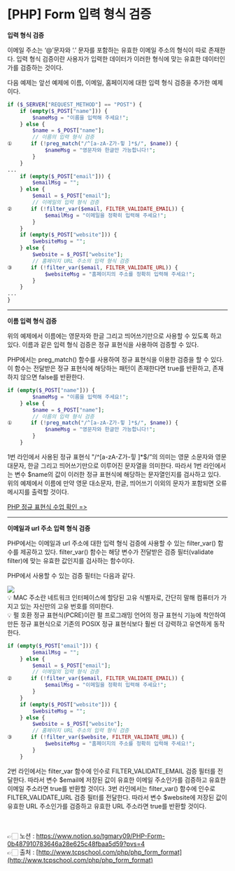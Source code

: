 # [PHP] Form 입력 형식 검증

**입력 형식 검증**

이메일 주소는 ‘@’문자와 ‘.’ 문자를 포함하는 유효한 이메일 주소의 형식이 따로 존재한다.
입력 형식 검증이란 사용자가 입력한 데이터가 이러한 형식에 맞는 유효한 데이터인가를 검증하는 것이다.

다음 예제는 앞선 예제에 이름, 이메일, 홈페이지에 대한 입력 형식 검증을 추가한 예제이다.

```php
if ($_SERVER["REQUEST_METHOD"] == "POST") {
    if (empty($_POST["name"])) {
        $nameMsg = "이름을 입력해 주세요!";
    } else {
        $name = $_POST["name"];
        // 이름의 입력 형식 검증
①      if (!preg_match("/^[a-zA-Z가-힣 ]*$/", $name)) {
            $nameMsg = "영문자와 한글만 가능합니다!";
        }
    }
...
    if (empty($_POST["email"])) {
        $emailMsg = "";
    } else {
        $email = $_POST["email"];
        // 이메일의 입력 형식 검증
②      if (!filter_var($email, FILTER_VALIDATE_EMAIL)) {
            $emailMsg = "이메일을 정확히 입력해 주세요!";
        }
    }
    if (empty($_POST["website"])) {
        $websiteMsg = "";
    } else {
        $website = $_POST["website"];
        // 홈페이지 URL 주소의 입력 형식 검증
③      if (!filter_var($email, FILTER_VALIDATE_URL)) {
            $websiteMsg = "홈페이지의 주소를 정확히 입력해 주세요!";
        }
    }
...
}
```

---

**이름 입력 형식 검증**

위의 예제에서 이름에는 영문자와 한글 그리고 띄어쓰기만으로 사용할 수 있도록 하고 있다.
이름과 같은 입력 형식 검증은 정규 표현식을 사용하여 검증할 수 있다.

PHP에서는 preg_match() 함수를 사용하여 정규 표현식을 이용한 검증을 할 수 있다.
이 함수는 전달받은 정규 표현식에 해당하는 패턴이 존재한다면 true를 반환하고, 
존재하지 않으면 false를 반환한다.

```php
if (empty($_POST["name"])) {
        $nameMsg = "이름을 입력해 주세요!";
    } else {
        $name = $_POST["name"];
        // 이름의 입력 형식 검증
①      if (!preg_match("/^[a-zA-Z가-힣 ]*$/", $name)) {
            $nameMsg = "영문자와 한글만 가능합니다!";
        }
    }
```

1번 라인에서 사용된 정규 표현식 "/^[a-zA-Z가-힣 ]*$/”의 의미는 영문 소문자와 영문 대문자, 
한글 그리고 띄어쓰기만으로 이루어진 문자열을 의미한다.
따라서 1번 라인에서는 변수 $name의 값이 이러한 정규 표현식에 해당하는 문자열인지를 검사하고 있다.
위의 예제에서 이름에 만약 영문 대소문자, 한글, 띄어쓰기 이외의 문자가 포함되면 오류 메시지를 
출력할 것이다.

[PHP 정규 표현식 수업 확인 =>](http://www.tcpschool.com/php/php_regularExpression_basic)

---

**이메일과 url 주소 입력 형식 검증**

PHP에서는 이메일과 url 주소에 대한 입력 형식 검증에 사용할 수 있는 filter_var() 함수를 제공하고 있다.
filter_var() 함수는 해당 변수가 전달받은 검증 필터(validate filter)에 맞는 유효한 값인지를 검사하는 함수이다.

PHP에서 사용할 수 있는 검증 필터는 다음과 같다.

<img src="https://file.notion.so/f/s/0f887ef7-08ff-45f4-b491-106bcfe3b844/Untitled.png?id=392a5bfd-505b-424e-95ab-39c0290e4c18&table=block&spaceId=cbbefbcc-680a-4e93-a93e-800d7ccbe4ee&expirationTimestamp=1680436952582&signature=XEFfkikJFTbIVoxQ8xbiZ5kXyC2JK31sUzcjihkXZt0&downloadName=Untitled.png">

<aside>
💡 MAC 주소란 네트워크 인터페이스에 할당된 고유 식별자로, 간단히 말해 컴퓨터가 가지고 있는 자신만의 고유 번호를 의미한다.

</aside>

<aside>
💡 펄 호환 정규 표현식(PCRE)이란 펄 프로그래밍 언어의 정규 표현식 기능에 착안하여 만든 정규 표현식으로 기존의 POSIX 정규 표현식보다 훨씬 더 강력하고 유연하게 동작한다.

</aside>

```php
if (empty($_POST["email"])) {
        $emailMsg = "";
    } else {
        $email = $_POST["email"];
        // 이메일의 입력 형식 검증
②      if (!filter_var($email, FILTER_VALIDATE_EMAIL)) {
            $emailMsg = "이메일을 정확히 입력해 주세요!";
        }
    }
    if (empty($_POST["website"])) {
        $websiteMsg = "";
    } else {
        $website = $_POST["website"];
        // 홈페이지 URL 주소의 입력 형식 검증
③      if (!filter_var($website, FILTER_VALIDATE_URL)) {
            $websiteMsg = "홈페이지의 주소를 정확히 입력해 주세요!";
        }
    }
```

2번 라인에서는 filter_var 함수에 인수로 FILTER_VALIDATE_EMAIL 검증 필터를 전달한다.
따라서 변수 $email에 저장된 값이 유효한 이메일 주소인가를 검증하고 유효한 이메일 주소라면 true를 반환할 것이다.
3번 라인에서는 filter_var() 함수에 인수로 FILTER_VALIDATE_URL 검증 필터를 전달한다.
따라서 변수 $website에 저장된 값이 유효한 URL 주소인가를 검증하고 유효한 URL 주소라면 true를 반환할 것이다.

<br><br>
👉🏻 노션 : https://www.notion.so/tgmary09/PHP-Form-0b487910783646a28e625c48fbaa5d59?pvs=4
<br>
👉🏻 출처 : [http://www.tcpschool.com/php/php_form_format](http://www.tcpschool.com/php/php_form_format)
